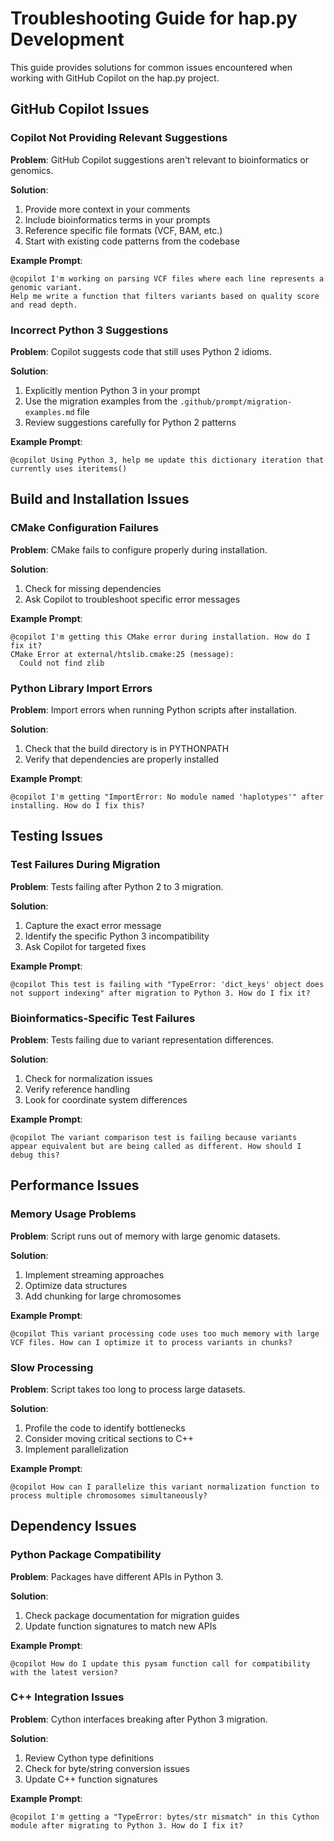 # Troubleshooting Guide for hap.py Development

This guide provides solutions for common issues encountered when working with GitHub Copilot on the hap.py project.

## GitHub Copilot Issues

### Copilot Not Providing Relevant Suggestions

**Problem**: GitHub Copilot suggestions aren't relevant to bioinformatics or genomics.

**Solution**:
1. Provide more context in your comments
2. Include bioinformatics terms in your prompts
3. Reference specific file formats (VCF, BAM, etc.)
4. Start with existing code patterns from the codebase

**Example Prompt**:
```
@copilot I'm working on parsing VCF files where each line represents a genomic variant.
Help me write a function that filters variants based on quality score and read depth.
```

### Incorrect Python 3 Suggestions

**Problem**: Copilot suggests code that still uses Python 2 idioms.

**Solution**:
1. Explicitly mention Python 3 in your prompt
2. Use the migration examples from the `.github/prompt/migration-examples.md` file
3. Review suggestions carefully for Python 2 patterns

**Example Prompt**:
```
@copilot Using Python 3, help me update this dictionary iteration that currently uses iteritems()
```

## Build and Installation Issues

### CMake Configuration Failures

**Problem**: CMake fails to configure properly during installation.

**Solution**:
1. Check for missing dependencies
2. Ask Copilot to troubleshoot specific error messages

**Example Prompt**:
```
@copilot I'm getting this CMake error during installation. How do I fix it?
CMake Error at external/htslib.cmake:25 (message):
  Could not find zlib
```

### Python Library Import Errors

**Problem**: Import errors when running Python scripts after installation.

**Solution**:
1. Check that the build directory is in PYTHONPATH
2. Verify that dependencies are properly installed

**Example Prompt**:
```
@copilot I'm getting "ImportError: No module named 'haplotypes'" after installing. How do I fix this?
```

## Testing Issues

### Test Failures During Migration

**Problem**: Tests failing after Python 2 to 3 migration.

**Solution**:
1. Capture the exact error message
2. Identify the specific Python 3 incompatibility
3. Ask Copilot for targeted fixes

**Example Prompt**:
```
@copilot This test is failing with "TypeError: 'dict_keys' object does not support indexing" after migration to Python 3. How do I fix it?
```

### Bioinformatics-Specific Test Failures

**Problem**: Tests failing due to variant representation differences.

**Solution**:
1. Check for normalization issues
2. Verify reference handling
3. Look for coordinate system differences

**Example Prompt**:
```
@copilot The variant comparison test is failing because variants appear equivalent but are being called as different. How should I debug this?
```

## Performance Issues

### Memory Usage Problems

**Problem**: Script runs out of memory with large genomic datasets.

**Solution**:
1. Implement streaming approaches
2. Optimize data structures
3. Add chunking for large chromosomes

**Example Prompt**:
```
@copilot This variant processing code uses too much memory with large VCF files. How can I optimize it to process variants in chunks?
```

### Slow Processing

**Problem**: Script takes too long to process large datasets.

**Solution**:
1. Profile the code to identify bottlenecks
2. Consider moving critical sections to C++
3. Implement parallelization

**Example Prompt**:
```
@copilot How can I parallelize this variant normalization function to process multiple chromosomes simultaneously?
```

## Dependency Issues

### Python Package Compatibility

**Problem**: Packages have different APIs in Python 3.

**Solution**:
1. Check package documentation for migration guides
2. Update function signatures to match new APIs

**Example Prompt**:
```
@copilot How do I update this pysam function call for compatibility with the latest version?
```

### C++ Integration Issues

**Problem**: Cython interfaces breaking after Python 3 migration.

**Solution**:
1. Review Cython type definitions
2. Check for byte/string conversion issues
3. Update C++ function signatures

**Example Prompt**:
```
@copilot I'm getting a "TypeError: bytes/str mismatch" in this Cython module after migrating to Python 3. How do I fix it?
```
